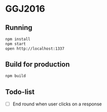 # GGJ2016

## Running
```bash
npm install
npm start
open http://localhost:1337
```

## Build for production

```bash
npm build
```

## Todo-list
- [ ] End round when user clicks on a response

